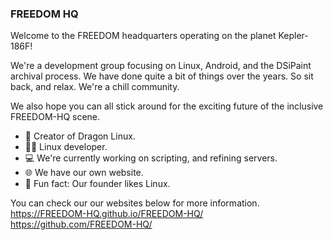 ### FREEDOM HQ

Welcome to the FREEDOM headquarters operating on the planet Kepler-186F!

We're a development group focusing on Linux, Android, and the DSiPaint archival process. We have done quite a bit of things over the years. So sit back, and relax. We're a chill community.

We also hope you can all stick around for the exciting future of the inclusive FREEDOM-HQ scene.

- 🐉 Creator of Dragon Linux.
- 🧑‍💻 Linux developer.
- 💻 We're currently working on scripting, and refining servers.
- 🌐 We have our own website.
- 🐧 Fun fact: Our founder likes Linux.

You can check our our websites below for more information.<br>
https://FREEDOM-HQ.github.io/FREEDOM-HQ/<br>
https://github.com/FREEDOM-HQ/
